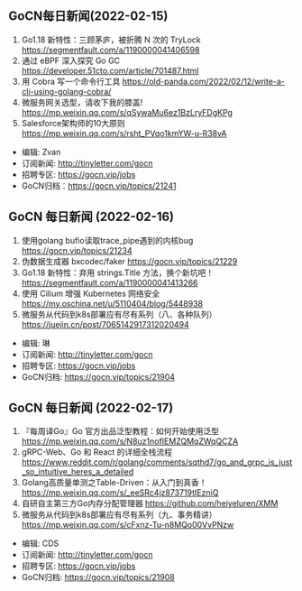 ## GoCN每日新闻(2022-02-15)

1. Go1.18 新特性：三顾茅庐，被折腾 N 次的 TryLock https://segmentfault.com/a/1190000041406598
2. 通过 eBPF 深入探究 Go GC https://developer.51cto.com/article/701487.html
3. 用 Cobra 写一个命令行工具 https://old-panda.com/2022/02/12/write-a-cli-using-golang-cobra/
4. 微服务网关选型，请收下我的膝盖! https://mp.weixin.qq.com/s/qSywaMu6ez1BzLryFDgKPg
5. Salesforce架构师的10大原则 https://mp.weixin.qq.com/s/rsht_PVqo1kmYW-u-R38vA

- 编辑: Zvan
- 订阅新闻: http://tinyletter.com/gocn
- 招聘专区: https://gocn.vip/jobs 
- GoCN归档：https://gocn.vip/topics/21241

## GoCN 每日新闻 (2022-02-16)

1. 使用golang bufio读取trace_pipe遇到的内核bug https://gocn.vip/topics/21234
2. 伪数据生成器 bxcodec/faker https://gocn.vip/topics/21229
3. Go1.18 新特性：弃用 strings.Title 方法，换个新坑吧！ https://segmentfault.com/a/1190000041413266
4. 使用 Cilium 增强 Kubernetes 网络安全 https://my.oschina.net/u/5110404/blog/5448938
5. 微服务从代码到k8s部署应有尽有系列（八、各种队列） https://juejin.cn/post/7065142917312020494

- 编辑: 琳 
- 订阅新闻: http://tinyletter.com/gocn
- 招聘专区: https://gocn.vip/jobs
- GoCN归档: https://gocn.vip/topics/21904

## GoCN 每日新闻 (2022-02-17)

1. 『每周译Go』Go 官方出品泛型教程：如何开始使用泛型 https://mp.weixin.qq.com/s/N8uz1nofIEMZQMqZWqQCZA
2.  gRPC-Web、Go 和 React 的详细全栈流程 https://www.reddit.com/r/golang/comments/sqthd7/go_and_grpc_is_just_so_intuitive_heres_a_detailed
3. Golang高质量单测之Table-Driven：从入门到真香！ https://mp.weixin.qq.com/s/_eeSRc4jz873719tIEzniQ
4. 自研自主第三方Go内存分配管理器 https://github.com/heiyeluren/XMM
5. 微服务从代码到k8s部署应有尽有系列（九、事务精讲） https://mp.weixin.qq.com/s/cFxnz-Tu-n8MQo00VvPNzw

- 编辑: CDS
- 订阅新闻: http://tinyletter.com/gocn
- 招聘专区: https://gocn.vip/jobs
- GoCN归档: https://gocn.vip/topics/21908
